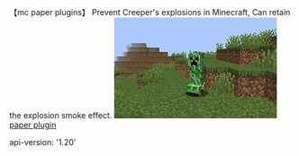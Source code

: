 【mc paper plugins】
Prevent Creeper's explosions in Minecraft,  Can retain the explosion smoke effect.
![Creeper](readme/creeperimage.png)
[paper plugin](https://hangar.papermc.io/yangood/creeperExplosionProtectBlock)

api-version: '1.20'